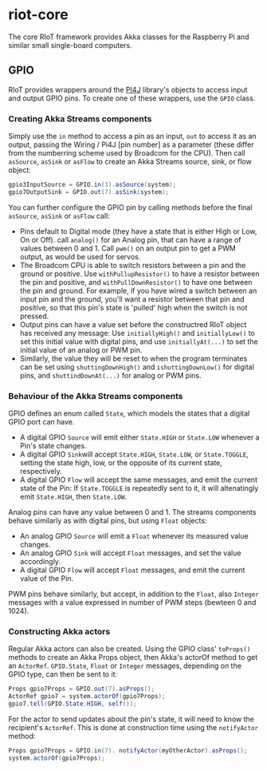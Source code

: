 # riot-core
The core RIoT framework provides Akka classes for the Raspberry Pi and similar small single-board computers. 

## GPIO

RIoT provides wrappers around the [PI4J] library's objects to access input and output GPIO pins. To create one of these wrappers, use the `GPIO` class.

### Creating Akka Streams components

Simply use the `in` method to access a pin as an input, `out` to access it as an output, passing the Wiring / Pi4J [pin number] as a parameter (these differ from the numberring scheme used by Broadcom for the CPU). Then call `asSource`, `asSink` or `asFlow` to create an Akka Streams source, sink, or flow object:

```java
gpio3InputSource = GPIO.in(3).asSource(system);
gpio7OutputSink = GPIO.out(7).asSink(system);
``` 
You can further configure the GPIO pin by calling methods before the final `asSource`, `asSink` or `asFlow` call: 

- Pins default to Digital mode (they have a state that is either High or Low, On or Off). call `analog()` for an Analog pin, that can have a range of values between 0 and 1. Call `pwm()` on an output pin to get a PWM output, as would be used for servos.
- The Broadcom CPU is able to switch resistors between a pin and the ground or positive. Use `withPullupResistor()` to have a resistor between the pin and positive, and `withPullDownResistor()` to have one between the pin and ground. For example, if you have wired a switch between an input pin and the ground, you'll want a resistor between that pin and positive, so that this pin's state is 'pulled' high when the switch is not pressed.
- Output pins can have a value set before the constructred RIoT object has received any message: Use `initiallyHigh()` and `initiallyLow()` to set this initial value with digital pins, and use `initiallyAt(...)` to set the initial value of an analog or PWM pin.
- Similarly, the value they will be reset to when the program terminates can be set using `shuttingDownHigh()` and `ishuttingDownLow()` for digital pins, and `shuttindDownAt(...)` for analog or PWM pins.

### Behaviour of the Akka Streams components

GPIO defines an enum called `State`, which models the states that a digital GPIO port can have.

- A digital GPIO `Source` will emit either `State.HIGH` or `State.LOW` whenever a Pin's state changes. 
- A digital GPIO `Sink`will accept `State.HIGH`, `State.LOW`, or `State.TOGGLE`, setting the state high, low, or the opposite of its current state, respectively.
- A digital GPIO `Flow` will accept the same messages, and emit the current state of the Pin: If `State.TOGGLE` is repeatedly sent to it, it will altenatingly emit `State.HIGH`, then `State.LOW`.

Analog pins can have any value between 0 and 1. The streams components behave similarly as with digital pins, but using `Float` objects:

- An analog GPIO `Source` will emit a `Float` whenever its measured value changes. 
- An analog GPIO `Sink` will accept `Float` messages, and set the value accordingly.
- A digital GPIO `Flow` will accept `Float` messages,  and emit the current value of the Pin.

PWM pins behave similarly, but accept, in addition to the `Float`, also `Integer` messages with a value expressed in number of PWM steps (bewteen 0 and 1024).

### Constructing Akka actors

Regular Akka actors can also be created. Using the GPIO class' `toProps()` methods to create an Akka Props object, then Akka's actorOf method  to get an `ActorRef`. `GPIO.State`, `Float` or `Integer` messages, depending on the GPIO type, can then be sent to it:

```java
Props gpio7Props = GPIO.out(7).asProps();
ActorRef gpio7 = system.actorOf(gpio7Props);
gpio7.tell(GPIO.State.HIGH, self());

```

For the actor to send updates about the pin's state, it will need to know the recipient's `ActorRef`. This is done at construction time using the `notifyActor` method:

```java
Props gpio7Props = GPIO.in(7). notifyActor(myOtherActor).asProps();
system.actorOf(gpio7Props);
```


[sbt]: https://www.scala-sbt.org/1.x/docs/Setup.html
[streams.g8]: https://github.com/riot-framework/streams.g8
[riot-core]: https://github.com/riot-framework/riot-core
[sbt-riot]: https://github.com/riot-framework/sbt-riotctl
[riot]: https://riot.community
[akka streams]: https://doc.akka.io/docs/akka/current/stream/stream-quickstart.html
[giter8]: http://www.foundweekends.org/giter8/
[systemctl]: https://www.digitalocean.com/community/tutorials/how-to-use-systemctl-to-manage-systemd-services-and-units
[pi4j]: https://pi4j.com
[pin numbers]: https://pi4j.com/1.2/pins

[led]: https://www.aliexpress.com/item/32700885768.html
